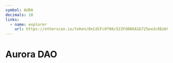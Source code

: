 ```yaml
---
symbol: AURA
decimals: 18
links:
  - name: explorer
    url: https://etherscan.io/token/0xCdCFc0f66c522Fd086A1b725ea3c0Eeb9F9e8814
---
```


# Aurora DAO
